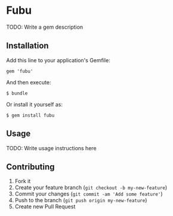 # Fubu

TODO: Write a gem description

## Installation

Add this line to your application's Gemfile:

    gem 'fubu'

And then execute:

    $ bundle

Or install it yourself as:

    $ gem install fubu

## Usage

TODO: Write usage instructions here

## Contributing

1. Fork it
2. Create your feature branch (`git checkout -b my-new-feature`)
3. Commit your changes (`git commit -am 'Add some feature'`)
4. Push to the branch (`git push origin my-new-feature`)
5. Create new Pull Request
